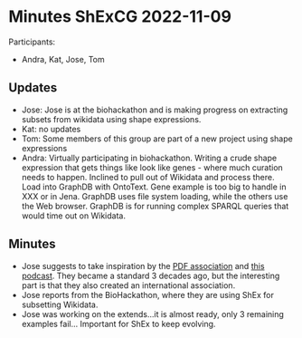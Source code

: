 # Minutes ShExCG 2022-11-09

Participants:
- Andra, Kat, Jose, Tom


## Updates
* Jose: Jose is at the biohackathon and is making progress on extracting subsets from wikidata using shape expressions. 
* Kat: no updates
* Tom: Some members of this group are part of a new project using shape expressions
* Andra: Virtually participating in biohackathon. Writing a crude shape expression that gets things like look like genes - where much curation needs to happen. Inclined to pull out of Wikidata and process there. Load into GraphDB with OntoText. Gene example is too big to handle in XXX or in Jena. GraphDB uses file system loading, while the others use the Web browser. GraphDB is for running complex SPARQL queries that would time out on Wikidata.

## Minutes

* Jose suggests to take inspiration by the [PDF association](https://www.pdfa.org/) and [this podcast](https://www.se-radio.net/2022/10/episode-532-peter-wyatt-and-duff-johnson-on-30-years-of-pdf/). They became a standard 3 decades ago, but the interesting part is that they also created an international association. 
* Jose reports from the BioHackathon, where they are using ShEx for subsetting Wikidata.
* Jose was working on the extends...it is almost ready, only 3 remaining examples fail... Important for ShEx to keep evolving.
